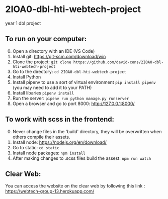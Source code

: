 # 2IOA0-dbl-hti-webtech-project
year 1 dbl project

## To run on your computer:
0. Open a directory with an IDE (VS Code)
1. Install git: https://git-scm.com/download/win
2. Clone the project: `git clone https://github.com/david-cons/2IOA0-dbl-hti-webtech-project`
3. Go to the directory: `cd 2IOA0-dbl-hti-webtech-project`
4. Install Python
5. Install pipenv to use a sort of virtual environment `pip install pipenv` (you may need to add it to your PATH)
6. Install libaries `pipenv install`
7. Run the server: `pipenv run python manage.py runserver`
8. Open a browser and go to port 8000: http://127.0.0.1:8000/

## To work with scss in the frontend:
0. Never change files in the 'build' directory, they will be overwritten when others compile their assets.
1. Install node: https://nodejs.org/en/download/
2. Go to static: `cd static`
3. Install node packages: `npm install`
4. After making changes to .scss files build the assest: `npm run watch`

## Clear Web: 
You can access the website on the clear web by following this link : https://webtech-group-13.herokuapp.com/
